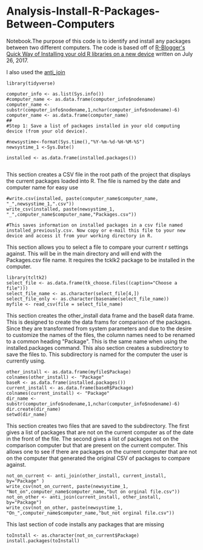 # Analysis-Install-R-Packages-Between-Computers
 
Notebook.The purpose of this code is to identify and install any packages between two different computers.  The code is based off of [R-Blogger's Quick Way of Installing your old R libraries on a new device](https://www.r-bloggers.com/quick-way-of-installing-all-your-old-r-libraries-on-a-new-device/) written on July 26, 2017.

I also used the [anti_join](http://zevross.com/blog/2014/08/05/using-the-r-function-anti_join-to-find-unmatched-records/) 

```{r set_up}
library(tidyverse)

computer_info <- as.list(Sys.info())
#computer_name <- as.data.frame(computer_info$nodename)
computer_name <- substr(computer_info$nodename,1,nchar(computer_info$nodename)-6)
computer_name <- as.data.frame(computer_name)
##
#Step 1: Save a list of packages installed in your old computing device (from your old device).

#newsystime<-format(Sys.time(),"%Y-%m-%d-%H-%M-%S") 
newsystime_1 <-Sys.Date()

installed <- as.data.frame(installed.packages())


```

This section creates a CSV file in the root path of the project that displays the current packages loaded into R.  The file is named by the date and computer name for easy use
```{r write_csv}
#write.csv(installed, paste(computer_name$computer_name, "_",newsystime_1,".csv"))
write_csv(installed, paste(newsystime_1, "_",computer_name$computer_name,"Packages.csv"))

#This saves information on installed packages in a csv file named installed_previously.csv. Now copy or e-mail this file to your new device and access it from your working directory in R.
```

This section allows you to select a file to compare your current r settings against.  This will be in the main directory and will end with the Packages.csv file name.  It requires the tcklk2 package to be installed in the computer. 
```{r select comparison file}
library(tcltk2)
select_file <- as.data.frame(tk_choose.files((caption="Choose a file")))
select_file_name <- as.character(select_file[4,])
select_file_only <- as.character(basename(select_file_name))
myfile <- read_csv(file = select_file_name)
```

This section creates the other_install data frame and the baseR data frame.  This is designed to create the data frams for comparison of the packages.  Since they are transformed from system parameters and due to the desire to customize the names of the files, the column names need to be renamed to a common heading "Package".  This is the same name when using the installed.packages command.  This also section creates a subdirectory to save the files to.  This subdirectory is named for the computer the user is currently using.
```{r create comparison data frames}
other_install <- as.data.frame(myfile$Package)
colnames(other_install) <- "Package"
baseR <- as.data.frame(installed.packages())
current_install <- as.data.frame(baseR$Package)
colnames(current_install) <- "Package"
dir_name <- substr(computer_info$nodename,1,nchar(computer_info$nodename)-6)
dir.create(dir_name)
setwd(dir_name)
```




This section creates two files that are saved to the subdirectory.  The first gives a list of packages that are not on the current computer as of the date in the front of the file.  The second gives a list of packages not on the comparison computer but that are present on the current computer.  This allows one to see if there are packages on the current computer that are not on the computer that generated the original CSV of packages to compare against.
```{r analytic files}
not_on_current <- anti_join(other_install, current_install, by="Package" )
write_csv(not_on_current, paste(newsystime_1, "Not_on",computer_name$computer_name,"but on orginal file.csv"))
not_on_other <- anti_join(current_install, other_install, by="Package")
write_csv(not_on_other, paste(newsystime_1, "On_",computer_name$computer_name,"but_not orginal file.csv"))

```

This last section of code installs any packages that are missing
```{r install packages}
toInstall <- as.character(not_on_current$Package)
install.packages(toInstall)


```

